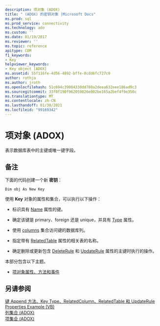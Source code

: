 ```yaml
---
description: 项对象 (ADOX)
title: " (ADOX) 的密钥对象 |Microsoft Docs"
ms.prod: sql
ms.prod_service: connectivity
ms.technology: ado
ms.custom: ''
ms.date: 01/19/2017
ms.reviewer: ''
ms.topic: reference
apitype: COM
f1_keywords:
- Key
helpviewer_keywords:
- Key object [ADOX]
ms.assetid: 55f116fe-4d56-4892-bffe-0cdd6fc727c9
author: rothja
ms.author: jroth
ms.openlocfilehash: 51c694c39004330dd780a2deea632eee186ad9c3
ms.sourcegitcommit: 33f0f190f962059826e002be165a2bef4f9e350c
ms.translationtype: MT
ms.contentlocale: zh-CN
ms.lasthandoff: 01/30/2021
ms.locfileid: "99169342"
---
```

# <a name="key-object-adox"></a>项对象 (ADOX)
表示数据库表中的主键或唯一键字段。  
  
## <a name="remarks"></a>备注  
 下面的代码创建一个新 **密钥**：  
  
```  
Dim obj As New Key  
```  
  
 使用 **Key** 对象的属性和集合，可以执行以下操作：  
  
-   标识具有 [Name](./name-property-adox.md) 属性的键。  
  
-   确定该键是 primary、foreign 还是 unique，并具有 [Type](./type-property-key-adox.md) 属性。  
  
-   使用 [columns](./columns-collection-adox.md) 集合访问键的数据库列。  
  
-   指定带有 [RelatedTable](./relatedtable-property-adox.md) 属性的相关表的名称。  
  
-   确定删除或更新包含 [DeleteRule](./deleterule-property-adox.md) 和 [UpdateRule](./updaterule-property-adox.md) 属性的主键时执行的操作。  
  
 本部分包含以下主题。  
  
-   [项对象属性、方法和事件](./key-object-properties-methods-and-events.md)  
  
## <a name="see-also"></a>另请参阅  
 [键 Append 方法、Key Type、RelatedColumn、RelatedTable 和 UpdateRule Properties Example (VB) ](./keys-append-method-key-type-relatedcolumn-relatedtable-example-vb.md)   
 [列集合 (ADOX) ](./columns-collection-adox.md)   
 [项集合 (ADOX)](./keys-collection-adox.md)